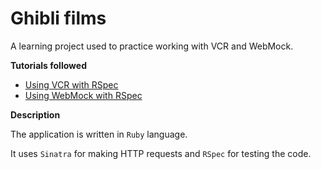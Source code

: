 # Ghibli films

A learning project used to practice working with VCR and WebMock.

**Tutorials followed**

- [Using VCR with RSpec](https://www.youtube.com/watch?v=DDyFfaauW8s&ab_channel=BrettCodes)
- [Using WebMock with RSpec](https://www.youtube.com/watch?v=tQqr5GNZCFg&ab_channel=BrettCodes)

**Description**

The application is written in `Ruby` language. 

It uses `Sinatra` for making HTTP requests and `RSpec` for testing the code.

